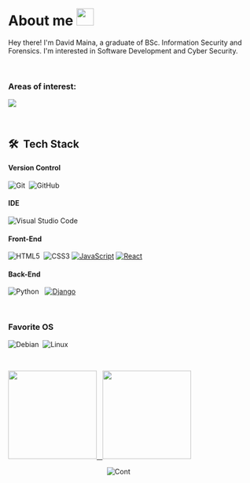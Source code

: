 <!---
- 👋 Hi, I’m @avid Maina
- 👀 I’m interested in HTML, CSS & JS, React, Dart and Python.
- 🌱 I’m currently learning Dart and React.
- 💞️ I’m looking to collaborate on projects.
- 📫 How to reach me davidwmaina89@gmail.com

<!---
DavyHosh/DavyHosh is a ✨ special ✨ repository because its `README.md` (this file) appears on your GitHub profile.
You can click the Preview link to take a look at your changes.
--->
 
# About me <img src="https://media.giphy.com/media/TEnXkcsHrP4YedChhA/giphy.gif" width="35">

Hey there! I'm David Maina, a graduate of BSc. Information Security and Forensics. I'm interested in Software Development and Cyber Security. 

<br>

### Areas of interest: 

   <a href="https://github.com/DavyHosh/readme-typing-svg"><img src="https://readme-typing-svg.herokuapp.com?lines=Software+Programming;Network+Security;Ethical+Hacking;Web+Development;Always%20learning%20new%20things&center=true&width=500&height=50"></a>




<br>

## 🛠 &nbsp;Tech Stack

#### Version Control
![Git](https://img.shields.io/badge/-Git-05122A?style=flat&logo=git)&nbsp;
![GitHub](https://img.shields.io/badge/-GitHub-05122A?style=flat&logo=github)&nbsp;

#### IDE
![Visual Studio Code](https://img.shields.io/badge/-Visual%20Studio%20Code-05122A?style=flat&logo=visual-studio-code&logoColor=007ACC)&nbsp;
<br>

#### Front-End
![HTML5](https://img.shields.io/badge/html5-%23E34F26.svg?style=for-the-badge&logo=html5&logoColor=white)&nbsp; 
![CSS3](https://img.shields.io/badge/css3-%231572B6.svg?style=for-the-badge&logo=css3&logoColor=white) 
[![JavaScript](https://img.shields.io/badge/JavaScript-%23F7DF1E.svg?style=for-the-badge&logo=javascript&logoColor=black)](https://developer.mozilla.org/en-US/docs/Web/JavaScript)
[![React](https://img.shields.io/badge/React-%2361DAFB.svg?style=for-the-badge&logo=react&logoColor=white)](https://reactjs.org/)

#### Back-End
![Python](https://img.shields.io/badge/python-3670A0?style=for-the-badge&logo=python&logoColor=ffdd54)&nbsp;&nbsp;
[![Django](https://img.shields.io/badge/Django-%23092E20.svg?style=for-the-badge&logo=django&logoColor=white)](https://www.djangoproject.com/)

<br>



### Favorite OS

![Debian](https://img.shields.io/badge/Debian-D70A53?style=for-the-badge&logo=debian&logoColor=white)&nbsp; ![Linux](https://img.shields.io/badge/Linux-FCC624?style=for-the-badge&logo=linux&logoColor=black)
<br>

<br>

<p >
<a href="https://github.com/DavyHosh">
  <img height="180em" src="https://github-readme-stats-eight-theta.vercel.app/api?username=DavyHosh&show_icons=true&theme=algolia&include_all_commits=true&count_private=true"> &nbsp;
  <img height="180em" src="https://github-readme-stats-eight-theta.vercel.app/api/top-langs/?username=DavyHosh&layout=compact&langs_count=8&theme=algolia&include_all_commits=true&count_private=true">
</a>
</p>

&nbsp;&nbsp;&nbsp;&nbsp;&nbsp;&nbsp;&nbsp;&nbsp;&nbsp;&nbsp;&nbsp;&nbsp;&nbsp;&nbsp;&nbsp;&nbsp;&nbsp;&nbsp;&nbsp;&nbsp;&nbsp;&nbsp;&nbsp;&nbsp;&nbsp;&nbsp;&nbsp;&nbsp; &nbsp;&nbsp;&nbsp;&nbsp;&nbsp;&nbsp;&nbsp;&nbsp;&nbsp;&nbsp; &nbsp;&nbsp;&nbsp;&nbsp;&nbsp;&nbsp;&nbsp;&nbsp;&nbsp;&nbsp;    ![Cont](https://github-readme-streak-stats.herokuapp.com/?user=DavyHosh&theme=tokyonight)

